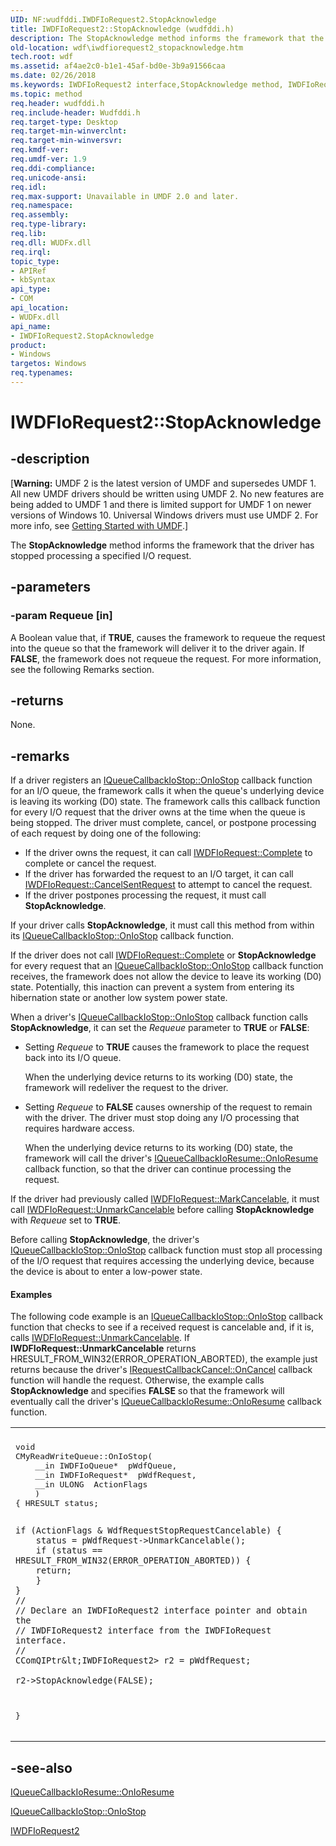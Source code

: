 ```yaml
---
UID: NF:wudfddi.IWDFIoRequest2.StopAcknowledge
title: IWDFIoRequest2::StopAcknowledge (wudfddi.h)
description: The StopAcknowledge method informs the framework that the driver has stopped processing a specified I/O request.
old-location: wdf\iwdfiorequest2_stopacknowledge.htm
tech.root: wdf
ms.assetid: af4ae2c0-b1e1-45af-bd0e-3b9a91566caa
ms.date: 02/26/2018
ms.keywords: IWDFIoRequest2 interface,StopAcknowledge method, IWDFIoRequest2.StopAcknowledge, IWDFIoRequest2::StopAcknowledge, StopAcknowledge, StopAcknowledge method, StopAcknowledge method,IWDFIoRequest2 interface, UMDFRequestObjectRef_9a125e95-f59a-4338-a7af-cb7f99289eb7.xml, umdf.iwdfiorequest2_stopacknowledge, wdf.iwdfiorequest2_stopacknowledge, wudfddi/IWDFIoRequest2::StopAcknowledge
ms.topic: method
req.header: wudfddi.h
req.include-header: Wudfddi.h
req.target-type: Desktop
req.target-min-winverclnt: 
req.target-min-winversvr: 
req.kmdf-ver: 
req.umdf-ver: 1.9
req.ddi-compliance: 
req.unicode-ansi: 
req.idl: 
req.max-support: Unavailable in UMDF 2.0 and later.
req.namespace: 
req.assembly: 
req.type-library: 
req.lib: 
req.dll: WUDFx.dll
req.irql: 
topic_type:
- APIRef
- kbSyntax
api_type:
- COM
api_location:
- WUDFx.dll
api_name:
- IWDFIoRequest2.StopAcknowledge
product:
- Windows
targetos: Windows
req.typenames: 
---
```


# IWDFIoRequest2::StopAcknowledge


## -description


<p class="CCE_Message">[<b>Warning:</b> UMDF 2 is the latest version of UMDF and supersedes UMDF 1.  All new UMDF drivers should be written using UMDF 2.  No new features are being added to UMDF 1 and there is limited support for UMDF 1 on newer versions of Windows 10.  Universal Windows drivers must use UMDF 2.  For more info, see <a href="https://docs.microsoft.com/windows-hardware/drivers/wdf/getting-started-with-umdf-version-2">Getting Started with UMDF</a>.]

The <b>StopAcknowledge</b> method informs the framework that the driver has stopped processing a specified I/O request.


## -parameters




### -param Requeue [in]

A Boolean value that, if <b>TRUE</b>, causes the framework to requeue the request into the queue so that the framework will deliver it to the driver again. If <b>FALSE</b>, the framework does not requeue the request. For more information, see the following Remarks section.


## -returns



None.




## -remarks



If a driver registers an <a href="https://msdn.microsoft.com/library/windows/hardware/ff556871">IQueueCallbackIoStop::OnIoStop</a> callback function for an I/O queue, the framework calls it when the queue's underlying device is leaving its working (D0) state. The framework calls this callback function for every I/O request that the driver owns at the time when the queue is being stopped. The driver must complete, cancel, or postpone processing of each request by doing one of the following: 

<ul>
<li>
If the driver owns the request, it can call <a href="https://msdn.microsoft.com/library/windows/hardware/ff559070">IWDFIoRequest::Complete</a> to complete or cancel the request.

</li>
<li>
If the driver has forwarded the request to an I/O target, it can call <a href="https://msdn.microsoft.com/library/windows/hardware/ff559067">IWDFIoRequest::CancelSentRequest</a> to attempt to cancel the request.

</li>
<li>
If the driver postpones processing the request, it must call <b>StopAcknowledge</b>.

</li>
</ul>
If your driver calls <b>StopAcknowledge</b>, it must call this method from within its <a href="https://msdn.microsoft.com/library/windows/hardware/ff556871">IQueueCallbackIoStop::OnIoStop</a> callback function.

If the driver does not call <a href="https://msdn.microsoft.com/library/windows/hardware/ff559070">IWDFIoRequest::Complete</a> or <b>StopAcknowledge</b> for every request that an <a href="https://msdn.microsoft.com/library/windows/hardware/ff556871">IQueueCallbackIoStop::OnIoStop</a> callback function receives, the framework does not allow the device to leave its working (D0) state. Potentially, this inaction can prevent a system from entering its hibernation state or another low system power state. 

When a driver's <a href="https://msdn.microsoft.com/library/windows/hardware/ff556871">IQueueCallbackIoStop::OnIoStop</a> callback function calls <b>StopAcknowledge</b>, it can set the <i>Requeue</i> parameter to <b>TRUE</b> or <b>FALSE</b>: 

<ul>
<li>
Setting <i>Requeue</i> to <b>TRUE</b> causes the framework to place the request back into its I/O queue.

When the underlying device returns to its working (D0) state, the framework will redeliver the request to the driver. 

</li>
<li>
Setting <i>Requeue</i> to <b>FALSE</b> causes ownership of the request to remain with the driver. The driver must stop doing any I/O processing that requires hardware access. 

When the underlying device returns to its working (D0) state, the framework will call the driver's <a href="https://msdn.microsoft.com/library/windows/hardware/ff556865">IQueueCallbackIoResume::OnIoResume</a> callback function, so that the driver can continue processing the request.

</li>
</ul>
If the driver had previously called <a href="https://msdn.microsoft.com/library/windows/hardware/ff559146">IWDFIoRequest::MarkCancelable</a>, it must call <a href="https://msdn.microsoft.com/library/windows/hardware/ff559163">IWDFIoRequest::UnmarkCancelable</a> before calling <b>StopAcknowledge</b> with <i>Requeue</i> set to <b>TRUE</b>.

Before calling <b>StopAcknowledge</b>, the driver's <a href="https://msdn.microsoft.com/library/windows/hardware/ff556871">IQueueCallbackIoStop::OnIoStop</a> callback function must stop all processing of the I/O request that requires accessing the underlying device, because the device is about to enter a low-power state.


#### Examples

The following code example is an <a href="https://msdn.microsoft.com/library/windows/hardware/ff556871">IQueueCallbackIoStop::OnIoStop</a> callback function that checks to see if a received request is cancelable and, if it is, calls <a href="https://msdn.microsoft.com/library/windows/hardware/ff559163">IWDFIoRequest::UnmarkCancelable</a>. If <b>IWDFIoRequest::UnmarkCancelable</b> returns HRESULT_FROM_WIN32(ERROR_OPERATION_ABORTED), the example just returns because the driver's <a href="https://msdn.microsoft.com/library/windows/hardware/ff556903">IRequestCallbackCancel::OnCancel</a> callback function will handle the request. Otherwise, the example calls <b>StopAcknowledge</b> and specifies <b>FALSE</b> so that the framework will eventually call the driver's <a href="https://msdn.microsoft.com/library/windows/hardware/ff556865">IQueueCallbackIoResume::OnIoResume</a> callback function. 

<div class="code"><span codelanguage=""><table>
<tr>
<th></th>
</tr>
<tr>
<td>
<pre>void
CMyReadWriteQueue::OnIoStop(
    __in IWDFIoQueue*  pWdfQueue,
    __in IWDFIoRequest*  pWdfRequest,
    __in ULONG  ActionFlags
    )
{ HRESULT status;

    if (ActionFlags & WdfRequestStopRequestCancelable) {
        status = pWdfRequest->UnmarkCancelable();
        if (status == HRESULT_FROM_WIN32(ERROR_OPERATION_ABORTED)) {
        return;
        }
    }
    //
    // Declare an IWDFIoRequest2 interface pointer and obtain the
    // IWDFIoRequest2 interface from the IWDFIoRequest interface.
    //
    CComQIPtr&lt;IWDFIoRequest2> r2 = pWdfRequest;

    r2->StopAcknowledge(FALSE);
}</pre>
</td>
</tr>
</table></span></div>



## -see-also




<a href="https://msdn.microsoft.com/library/windows/hardware/ff556865">IQueueCallbackIoResume::OnIoResume</a>



<a href="https://msdn.microsoft.com/library/windows/hardware/ff556871">IQueueCallbackIoStop::OnIoStop</a>



<a href="https://msdn.microsoft.com/library/windows/hardware/ff558988">IWDFIoRequest2</a>
 

 

